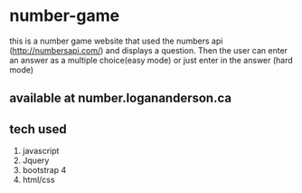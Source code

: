 # number-game
this is a number game website that used the numbers api (http://numbersapi.com/) and displays a question. Then the user can enter an answer as a multiple choice(easy mode) or just enter in the answer (hard mode)
## available at number.logananderson.ca
## tech used
1. javascript
1. Jquery
1. bootstrap 4
1. html/css
